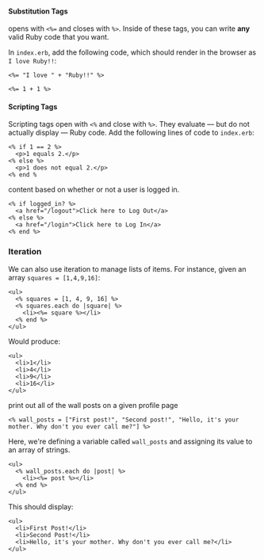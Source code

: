 ####   Substitution Tags

opens with `<%=` and closes with `%>`.  Inside of these tags, you can write **any** valid Ruby code that you want.

 In `index.erb`, add the following code, which should render in the browser as `I love Ruby!!`:

```erb
<%= "I love " + "Ruby!!" %>
```

```erb
<%= 1 + 1 %>
```

#### Scripting Tags

Scripting tags open with `<%` and close with `%>`. They evaluate –– but do not actually display –– Ruby code. Add the following lines of code to `index.erb`:

```erb
<% if 1 == 2 %>
  <p>1 equals 2.</p>
<% else %>
  <p>1 does not equal 2.</p>
<% end %
```

content based on whether or not a user is logged in. 

```erb
<% if logged_in? %>
  <a href="/logout">Click here to Log Out</a>
<% else %>
  <a href="/login">Click here to Log In</a>
<% end %>
```

### Iteration

We can also use iteration to manage lists of items. For instance, given an array `squares = [1,4,9,16]`:

```erb
<ul>
  <% squares = [1, 4, 9, 16] %>
  <% squares.each do |square| %>
    <li><%= square %></li>
  <% end %>
</ul>
```

Would produce:

```erb
<ul>
  <li>1</li>
  <li>4</li>
  <li>9</li>
  <li>16</li>
</ul>
```

print out all of the wall posts on a given profile page

```erb
<% wall_posts = ["First post!", "Second post!", "Hello, it's your mother. Why don't you ever call me?"] %>
```

Here, we're defining a variable called `wall_posts` and assigning its value to an array of strings. 

```erb
<ul>
  <% wall_posts.each do |post| %>
    <li><%= post %></li>
  <% end %>
</ul>
```

This should display:

```erb
<ul>
  <li>First Post!</li>
  <li>Second Post!</li>
  <li>Hello, it's your mother. Why don't you ever call me?</li>
</ul>
```

